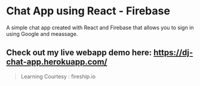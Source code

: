 # Chat App using React - Firebase

A simple chat app created with React and Firebase that allows you to sign in using Google and meassage. 

## Check out my live webapp demo here: https://dj-chat-app.herokuapp.com/

> Learning Courtesy : fireship.io
